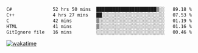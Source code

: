 <!--START_SECTION:waka-->

```txt
C#               52 hrs 50 mins  ██████████████████████▒░░   89.18 %
C++              4 hrs 27 mins   ██░░░░░░░░░░░░░░░░░░░░░░░   07.53 %
C                42 mins         ▒░░░░░░░░░░░░░░░░░░░░░░░░   01.19 %
HTML             41 mins         ▒░░░░░░░░░░░░░░░░░░░░░░░░   01.16 %
GitIgnore file   16 mins         ░░░░░░░░░░░░░░░░░░░░░░░░░   00.46 %
```

<!--END_SECTION:waka-->
[![wakatime](https://wakatime.com/badge/user/6c2f442e-41b4-42e3-bc06-d5d8203ad1da.svg)](https://wakatime.com/@6c2f442e-41b4-42e3-bc06-d5d8203ad1da)
